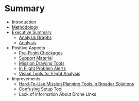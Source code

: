 # Summary

* [Introduction](README.md)
* [Methodology](methodology.md)
* [Executive Summary](executive_summary.md)
   * [Analysis Graphs](general_information.md)
   * [Analysis](analysis.md)
* Positive Aspects
   * [Pre-Flight Checkages](pre-flight_checkages.md)
   * [Support Material](support_material.md)
   * [Mission Drawing Tools](mission_drawing_tools.md)
   * [In Flight Problem Alerts](in_flight_problem_alerts.md)
   * [Visual Tools for Flight Analysis](visual_tools_for_flight_analysis.md)
* Improvements
   * [Hard-To-Use Mission Planning Tools in Broader Solutions](hard-to-use_mission_planning_tools_in_broader_solu.md)
   * [Confusing Setup Tool](confusing_setup_tool.md)
   * Lack of information About Drone Links

